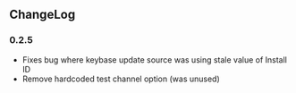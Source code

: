 
## ChangeLog

### 0.2.5
- Fixes bug where keybase update source was using stale value of Install ID
- Remove hardcoded test channel option (was unused)

